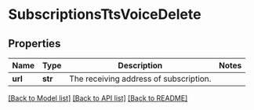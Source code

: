 # SubscriptionsTtsVoiceDelete

## Properties
Name | Type | Description | Notes
------------ | ------------- | ------------- | -------------
**url** | **str** | The receiving address of subscription. | 

[[Back to Model list]](../README.md#documentation-for-models) [[Back to API list]](../README.md#documentation-for-api-endpoints) [[Back to README]](../README.md)


